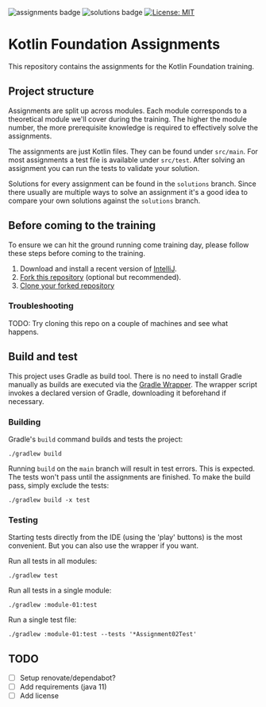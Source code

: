 ![assignments badge](https://github.com/fresh-minds/kotlin-foundation-assignments/actions/workflows/build-main.yml/badge.svg)
![solutions badge](https://github.com/fresh-minds/kotlin-foundation-assignments/actions/workflows/build-and-test-solutions.yml/badge.svg)
[![License: MIT](https://img.shields.io/badge/License-MIT-yellow.svg)](https://github.com/fresh-minds/kotlin-foundation-assignments/blob/main/LICENSE)

# Kotlin Foundation Assignments

This repository contains the assignments for the Kotlin Foundation training.

## Project structure

Assignments are split up across modules. Each module corresponds to a theoretical module we'll cover during the
training.
The higher the module number, the more prerequisite knowledge is required to effectively solve the assignments.

The assignments are just Kotlin files. They can be found under `src/main`. For most assignments a test file is
available under `src/test`. After solving an assignment you can run the tests to validate your solution.

Solutions for every assignment can be found in the `solutions` branch. Since there usually are multiple ways to solve
an assignment it's a good idea to compare your own solutions against the `solutions` branch.

## Before coming to the training

To ensure we can hit the ground running come training day, please follow these steps before coming to the training.

1. Download and install a recent version of [IntelliJ](https://www.jetbrains.com/idea/).
2. [Fork this repository](https://docs.github.com/en/get-started/quickstart/fork-a-repo#forking-a-repository) (optional
   but recommended).
3. [Clone your forked repository](https://docs.github.com/en/get-started/quickstart/fork-a-repo#cloning-your-forked-repository)

### Troubleshooting

TODO: Try cloning this repo on a couple of machines and see what happens.

## Build and test

This project uses Gradle as build tool. There is no need to install Gradle manually as builds are executed via the
[Gradle Wrapper](https://docs.gradle.org/current/userguide/gradle_wrapper.html). The wrapper script invokes a declared
version of Gradle, downloading it beforehand if necessary.

### Building

Gradle's `build` command builds and tests the project:

```
./gradlew build
```

Running `build` on the `main` branch will result in test errors. This is expected. The tests won't pass until the
assignments are finished. To make the build pass, simply exclude the tests:

```
./gradlew build -x test
```

### Testing
Starting tests directly from the IDE (using the 'play' buttons) is the most convenient. But you can also use the
wrapper if you want.

Run all tests in all modules:

```
./gradlew test
```

Run all tests in a single module:

```
./gradlew :module-01:test
```

Run a single test file:

```
./gradlew :module-01:test --tests '*Assignment02Test'
```

## TODO

- [ ] Setup renovate/dependabot?
- [ ] Add requirements (java 11)
- [ ] Add license
